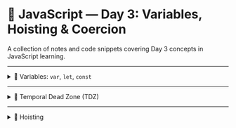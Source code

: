 # 📅 JavaScript — Day 3: Variables, Hoisting & Coercion

A collection of notes and code snippets covering Day 3 concepts in JavaScript learning.

---

<details>
<summary>🔹 Variables: <code>var</code>, <code>let</code>, <code>const</code></summary>

<br>

| Keyword | Scope    | Hoisted | TDZ (Temporal Dead Zone) | Reassignable | Redeclarable |
|---------|----------|---------|---------------------------|--------------|--------------|
| `var`   | Function | Yes     | ❌ No TDZ                 | ✅ Yes       | ✅ Yes       |
| `let`   | Block    | Yes     | ✅ Yes                    | ✅ Yes       | ❌ No        |
| `const` | Block    | Yes     | ✅ Yes                    | ❌ No        | ❌ No        |

- `var` is hoisted and initialized with `undefined`.
- `let` and `const` are hoisted but not initialized → accessing them before declaration causes a **ReferenceError**.
- `const` must be declared and initialized at the same time.

</details>

---

<details>
<summary>🔹 Temporal Dead Zone (TDZ)</summary>

<br>

> The period between entering the scope and declaring the variable with `let` or `const`.

- JavaScript knows the variable exists, but it’s “off-limits” until the line where it's declared is executed.
- Trying to access it early throws a **ReferenceError**.

</details>

---

<details>
<summary>🔹 Hoisting</summary>

<br>

✅ **Function Declarations**  
```js
sayHello(); // "Hello!"

function sayHello() {
  console.log("Hello!");
}
Fully hoisted: the entire function is available before its definition.

❌ Function Expressions
// greet(); // TypeError

var greet = function() {
  console.log("Hi!");
};
Only the var is hoisted (as undefined), not the function body.

</details>
<details> <summary>🔹 Type Coercion</summary> <br>

Implicit Coercion
JavaScript automatically converts types:

'5' + 1     // "51" → string
'5' - 1     // 4    → number
true + 1    // 2

Explicit Coercion
You convert it manually:
Number("10")  // 10
String(123)   // "123"
</details>
<details> <summary>🔹 Truthy & Falsy Values</summary> <br>
Falsy values behave like false in conditions:

0

"" (empty string)

null

undefined

NaN

false

Everything else is truthy.

</details>
<details> <summary>🔹 Equality: <code>==</code> vs <code>===</code></summary> <br>
Operator	Description	Example	Result
==	Loose (coerces types)	'5' == 5	true
===	Strict (no coercion)	'5' === 5	false

Special Cases
false == 0          // true
false === 0         // false

null == undefined   // true
null === undefined  // false
</details> ```
